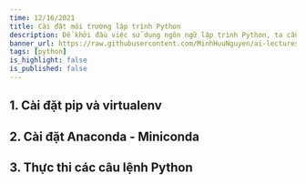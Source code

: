 ```yaml
---
time: 12/16/2021
title: Cài đặt môi trường lập trình Python
description: Để khởi đầu việc sử dụng ngôn ngữ lập trình Python, ta cần cài đặt môi trường lập trình Python với pip và Anaconda.
banner_url: https://raw.githubusercontent.com/MinhHuuNguyen/ai-lectures/refs/heads/master/1_python_basic/images/1-introduction/python_logo.png
tags: [python]
is_highlight: false
is_published: false
---
```


## 1. Cài đặt pip và virtualenv

## 2. Cài đặt Anaconda - Miniconda

## 3. Thực thi các câu lệnh Python
